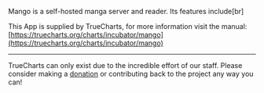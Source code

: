 Mango is a self-hosted manga server and reader. Its features include[br]


This App is supplied by TrueCharts, for more information visit the manual: [https://truecharts.org/charts/incubator/mango](https://truecharts.org/charts/incubator/mango)

---

TrueCharts can only exist due to the incredible effort of our staff.
Please consider making a [donation](https://truecharts.org/sponsor) or contributing back to the project any way you can!
